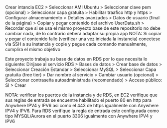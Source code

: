 Crear intancia EC2 > Seleccionar AMI Ubuntu > Seleccionar clave pem (opcional) > Seleccionar capa gratuita > Habilitar traafico http y https > Configurar almacenamiento > Detalles avanzados > Datos de usuario (final de la página) > Copiar y pegar contenido del archivo UserData.sh > Recordar que si se usa el mismo proyecto base de este repositorio no debe cambiar nada, de lo contrario deberá adaptar su propia app
NOTA: Si copiar y pegar el contenido fallo (verificar una vez iniciada la instancia) conectese vía SSH a su instancia y copie y pegue cada comando manualmente, cumplira el mismo objetivo

Este proyecto trabaja su base de datos en RDS por lo que necesita lo siguiente:
Diríjase al servicio RDS > Bases de datos > Crear base de datos > Seleccionar Creación Estandar > Seleccionar MySQL > Seleccionar Capa gratuita (free tier) > Dar nombre al servicio > Cambiar usuario (opcional) > Seleccionar contraseña autoadministrada (recomendado) > Acceso público: SI > Crear

NOTA: verificar los puertos de la instancia y de RDS, en EC2 verifique que sus reglas de entrada se encuentre habilitado el puerto 80 en http para Anywhere IPV4 y IPV6 asi como el 443 de https igualmente con Anywhere IPV4 y IPV6. Para RDS verifique la regla de entrada este configurada como tipo MYSQL/Aurora en el puerto 3306 igualmente con Anywhere IPV4 y IPV6
